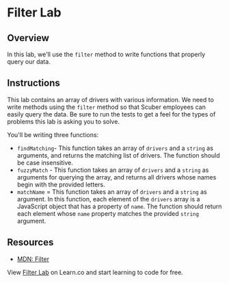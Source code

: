 # Filter Lab

## Overview

In this lab, we'll use the `filter` method to write functions that properly query our data.

## Instructions

This lab contains an array of drivers with various information. We need to write methods using the `filter` method so that Scuber employees can easily query the data. Be sure to run the tests to get a feel for the types of problems this lab is asking you to solve.

You'll be writing three functions:

 * `findMatching`- This function takes an array of `drivers` and a `string` as arguments, and returns the matching list of drivers. The function should be case insensitive.
 * `fuzzyMatch` - This function takes an array of `drivers` and a `string` as arguments for querying the array, and returns all drivers whose names begin with the provided letters.
 * `matchName` = This function takes an array of `drivers` and a `string` as argument. In this function, each element of the `drivers` array is a JavaScript object that has a property of `name`. The function should return each element whose `name` property matches the provided `string` argument.

## Resources

- [MDN: Filter](https://developer.mozilla.org/en-US/docs/Web/JavaScript/Reference/Global_Objects/Array/filter)

<p class='util--hide'>View <a href='https://learn.co/lessons/js-looping-and-iteration-filter-lab'>Filter Lab</a> on Learn.co and start learning to code for free.</p>
